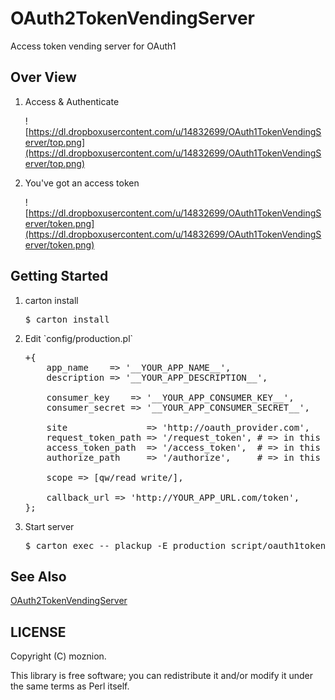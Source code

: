 # OAuth2TokenVendingServer

Access token vending server for OAuth1

## Over View

1. Access & Authenticate

    ![https://dl.dropboxusercontent.com/u/14832699/OAuth1TokenVendingServer/top.png](https://dl.dropboxusercontent.com/u/14832699/OAuth1TokenVendingServer/top.png)

2. You've got an access token

    ![https://dl.dropboxusercontent.com/u/14832699/OAuth1TokenVendingServer/token.png](https://dl.dropboxusercontent.com/u/14832699/OAuth1TokenVendingServer/token.png)

## Getting Started

<ol>
<li>carton install</li>

<pre>
$ carton install
</pre>

<li>Edit `config/production.pl`</li>

<pre>
+{
    app_name    => '__YOUR_APP_NAME__',
    description => '__YOUR_APP_DESCRIPTION__',

    consumer_key    => '__YOUR_APP_CONSUMER_KEY__',
    consumer_secret => '__YOUR_APP_CONSUMER_SECRET__',

    site               => 'http://oauth_provider.com',
    request_token_path => '/request_token', # => in this case: `http://oauth_provider.com/request_token`
    access_token_path  => '/access_token',  # => in this case: `http://oauth_provider.com/access_token`
    authorize_path     => '/authorize',     # => in this case: `http://oauth_provider.com/authorize`

    scope => [qw/read write/],

    callback_url => 'http://YOUR_APP_URL.com/token',
};
</pre>

<li>Start server</li>

<pre>
$ carton exec -- plackup -E production script/oauth1tokenvendingserver-server
</pre>
</ol>

## See Also

[OAuth2TokenVendingServer](https://github.com/moznion/OAuth2TokenVendingServer)

## LICENSE

Copyright (C) moznion.

This library is free software; you can redistribute it and/or modify
it under the same terms as Perl itself.
